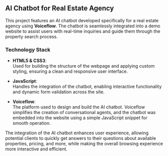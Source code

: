 ## AI Chatbot for Real Estate Agency

This project features an AI chatbot developed specifically for a real estate agency using **Voiceflow**. The chatbot is seamlessly integrated into a demo website to assist users with real-time inquiries and guide them through the property search process.

### **Technology Stack**

- **HTML5 & CSS3**:  
  Used for building the structure of the webpage and applying custom styling, ensuring a clean and responsive user interface.

- **JavaScript**:  
  Handles the integration of the chatbot, enabling interactive functionality and dynamic form validation across the site.

- **Voiceflow**:  
  The platform used to design and build the AI chatbot. Voiceflow simplifies the creation of conversational agents, and the chatbot was embedded into the website using a simple JavaScript snippet for smooth operation. 

The integration of the AI chatbot enhances user experience, allowing potential clients to quickly get answers to their questions about available properties, pricing, and more, while making the overall browsing experience more interactive and efficient.
